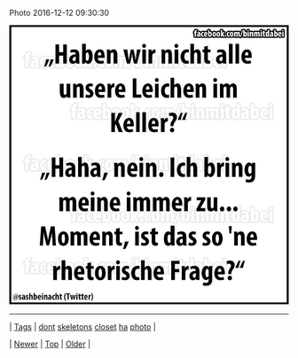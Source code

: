 <!--
title: Photo 2016-12-12 09
date: 2020-06-28T15:27:00.143Z
tags: dont, skeletons, closet, ha, photo
-->


Photo 2016-12-12 09:30:30

![](154370692794-0.jpg)

<!--BOTTOM-POST-NAVIGATION-->
---

| [Tags](tags.md) | [dont](tag-dont.md) [skeletons](tag-skeletons.md) [closet](tag-closet.md) [ha](tag-ha.md) [photo](tag-photo.md) |

| [Newer](154338745604.md) | [Top](index.md) | [Older](154376305644.md) |